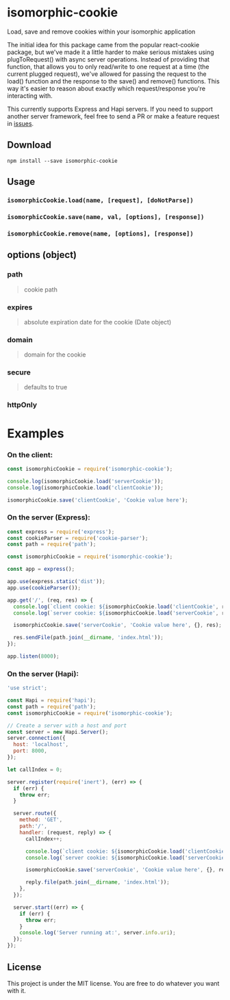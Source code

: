 # isomorphic-cookie
Load, save and remove cookies within your isomorphic application

The initial idea for this package came from the popular react-cookie package, but we've made it a little harder to make serious mistakes using plugToRequest() with async server operations.  Instead of providing that function, that allows you to only read/write to one request at a time (the current plugged request), we've allowed for passing the request to the load() function and the response to the save() and remove() functions.  This way it's easier to reason about exactly which request/response you're interacting with.

This currently supports Express and Hapi servers. If you need to support another server framework, feel free to send a PR or make a feature request in [issues](https://github.com/bsidelinger912/isomorphic-cookie/issues).

## Download
`npm install --save isomorphic-cookie`

## Usage

### `isomorphicCookie.load(name, [request], [doNotParse])`
### `isomorphicCookie.save(name, val, [options], [response])`
### `isomorphicCookie.remove(name, [options], [response])`

## options (object)

### path
> cookie path

### expires
> absolute expiration date for the cookie (Date object)

### domain
> domain for the cookie

### secure
> defaults to true

### httpOnly



# Examples

### On the client:
```js
const isomorphicCookie = require('isomorphic-cookie');

console.log(isomorphicCookie.load('serverCookie'));
console.log(isomorphicCookie.load('clientCookie'));

isomorphicCookie.save('clientCookie', 'Cookie value here');

```

### On the server (Express):
```js
const express = require('express');
const cookieParser = require('cookie-parser');
const path = require('path');

const isomorphicCookie = require('isomorphic-cookie');

const app = express();

app.use(express.static('dist'));
app.use(cookieParser());

app.get('/', (req, res) => {
  console.log(`client cookie: ${isomorphicCookie.load('clientCookie', req)}`);
  console.log(`server cookie: ${isomorphicCookie.load('serverCookie', req)}`);

  isomorphicCookie.save('serverCookie', 'Cookie value here', {}, res);

  res.sendFile(path.join(__dirname, 'index.html'));
});

app.listen(8000);

```

### On the server (Hapi):
```js
'use strict';

const Hapi = require('hapi');
const path = require('path');
const isomorphicCookie = require('isomorphic-cookie');

// Create a server with a host and port
const server = new Hapi.Server();
server.connection({
  host: 'localhost',
  port: 8000,
});

let callIndex = 0;

server.register(require('inert'), (err) => {
  if (err) {
    throw err;
  }

  server.route({
    method: 'GET',
    path:'/',
    handler: (request, reply) => {
      callIndex++;

      console.log(`client cookie: ${isomorphicCookie.load('clientCookie', request)}`);
      console.log(`server cookie: ${isomorphicCookie.load('serverCookie', request)}`);

      isomorphicCookie.save('serverCookie', 'Cookie value here', {}, reply);

      reply.file(path.join(__dirname, 'index.html'));
    },
  });

  server.start((err) => {
    if (err) {
      throw err;
    }
    console.log('Server running at:', server.info.uri);
  });
});

```

## License
This project is under the MIT license. You are free to do whatever you want with it.
